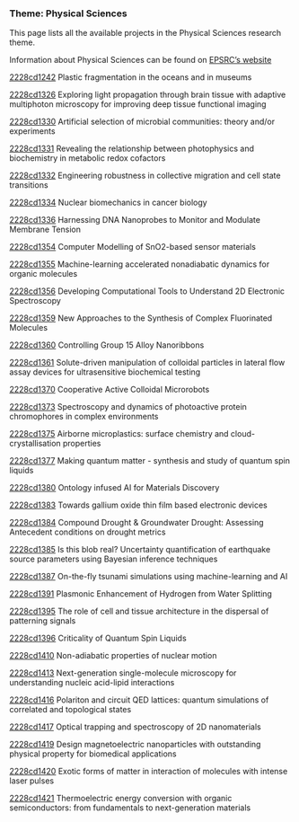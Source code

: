 ### Theme: Physical Sciences

This page lists all the available projects in the Physical Sciences research theme.

Information about Physical Sciences can be found on [EPSRC’s website](https://www.ukri.org/what-we-offer/browse-our-areas-of-investment-and-support/physical-sciences-theme/)

[2228cd1242](../projects/2228cd1242.md) Plastic fragmentation in the oceans and in museums

[2228cd1326](../projects/2228cd1326.md) Exploring light propagation through brain tissue with adaptive multiphoton microscopy for improving deep tissue functional imaging

[2228cd1330](../projects/2228cd1330.md) Artificial selection of microbial communities: theory and/or experiments

[2228cd1331](../projects/2228cd1331.md) Revealing the relationship between photophysics and biochemistry in metabolic redox cofactors

[2228cd1332](../projects/2228cd1332.md) Engineering robustness in collective migration and cell state transitions

[2228cd1334](../projects/2228cd1334.md) Nuclear biomechanics in cancer biology

[2228cd1336](../projects/2228cd1336.md) Harnessing DNA Nanoprobes to Monitor and Modulate Membrane Tension

[2228cd1354](../projects/2228cd1354.md) Computer Modelling of SnO2-based sensor materials

[2228cd1355](../projects/2228cd1355.md) Machine-learning accelerated nonadiabatic dynamics for organic molecules

[2228cd1356](../projects/2228cd1356.md) Developing Computational Tools to Understand 2D Electronic Spectroscopy

[2228cd1359](../projects/2228cd1359.md) New Approaches to the Synthesis of Complex Fluorinated Molecules

[2228cd1360](../projects/2228cd1360.md) Controlling Group 15 Alloy Nanoribbons

[2228cd1361](../projects/2228cd1361.md) Solute-driven manipulation of colloidal particles in lateral flow assay devices for ultrasensitive biochemical testing

[2228cd1370](../projects/2228cd1370.md) Cooperative Active Colloidal Microrobots

[2228cd1373](../projects/2228cd1373.md) Spectroscopy and dynamics of photoactive protein chromophores in complex environments

[2228cd1375](../projects/2228cd1375.md) Airborne microplastics: surface chemistry and cloud-crystallisation properties

[2228cd1377](../projects/2228cd1377.md) Making quantum matter - synthesis and study of quantum spin liquids

[2228cd1380](../projects/2228cd1380.md) Ontology infused AI for Materials Discovery

[2228cd1383](../projects/2228cd1383.md) Towards gallium oxide thin film based electronic devices

[2228cd1384](../projects/2228cd1384.md) Compound Drought & Groundwater Drought: Assessing Antecedent conditions on drought metrics

[2228cd1385](../projects/2228cd1385.md) Is this blob real? Uncertainty quantification of earthquake source parameters using Bayesian inference techniques

[2228cd1387](../projects/2228cd1387.md) On-the-fly tsunami simulations using machine-learning and AI

[2228cd1391](../projects/2228cd1391.md) Plasmonic Enhancement of Hydrogen from Water Splitting

[2228cd1395](../projects/2228cd1395.md) The role of cell and tissue architecture in the dispersal of patterning signals

[2228cd1396](../projects/2228cd1396.md) Criticality of Quantum Spin Liquids

[2228cd1410](../projects/2228cd1410.md) Non-adiabatic properties of nuclear motion

[2228cd1413](../projects/2228cd1413.md) Next-generation single-molecule microscopy for understanding nucleic acid-lipid interactions

[2228cd1416](../projects/2228cd1416.md) Polariton and circuit QED lattices: quantum simulations of correlated and topological states

[2228cd1417](../projects/2228cd1417.md) Optical trapping and spectroscopy of 2D nanomaterials

[2228cd1419](../projects/2228cd1419.md) Design magnetoelectric nanoparticles with outstanding physical property for biomedical applications

[2228cd1420](../projects/2228cd1420.md) Exotic forms of matter in interaction of molecules with intense laser pulses

[2228cd1421](../projects/2228cd1421.md) Thermoelectric energy conversion with organic semiconductors: from fundamentals to next-generation materials

